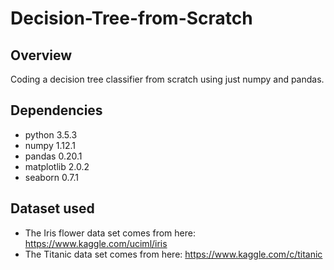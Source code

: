 # Decision-Tree-from-Scratch
## Overview


Coding a decision tree classifier from scratch using just numpy and pandas.

## Dependencies

- python                    3.5.3
- numpy                     1.12.1
- pandas                    0.20.1
- matplotlib                2.0.2
- seaborn                   0.7.1

## Dataset used
- The Iris flower data set comes from here: https://www.kaggle.com/uciml/iris
- The Titanic data set comes from here: https://www.kaggle.com/c/titanic

